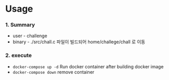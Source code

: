# Usage

### 1. Summary
- user - challenge
- binary - ./src/chall.c 파일이 빌드되어 home/challege/chall 로 이동


### 2. execute
- `docker-compose up -d` Run docker container after building docker image
- `docker-compose down` remove container
